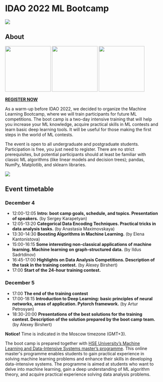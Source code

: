 # IDAO 2022 ML Bootcamp

[<img src="https://idao.world/wp-content/uploads/2021/11/Bootcamp-1.png">](https://idao.world/bootcamp/)

## About

[<img src="https://idao.world/wp-content/uploads/2019/10/idao-main-logo.png" height=150x>](https://idao.world/)
[<img src="https://upload.wikimedia.org/wikipedia/commons/d/dd/Yandex_Logo_2021.png" height=150x>](https://yandex.ru/)
[<img src="https://www.hse.ru/data/2020/11/16/1367274044/HSE_University_blue.jpg" height=150x>](https://www.hse.ru/en/)


[**REGISTER NOW**](https://forms.gle/FxQKCBRXubzCieJ99)

As a warm-up before IDAO 2022, we decided to organize the Machine Learning Bootcamp, where we will train participants for future ML competitions. The boot camp is a two-day intensive training that will help you increase your ML knowledge, acquire practical skills in ML contests and learn basic deep learning tools. It will be useful for those making the first steps in the world of ML contests.

The event is open to all undergraduate and postgraduate students. Participation is free, you just need to register. There are no strict prerequisites, but potential participants should at least be familiar with classic ML algorithms (like linear models and decision trees); pandas, NumPy, Matplotlib, and sklearn libraries. 

![](https://idao.world/wp-content/uploads/2021/11/Bootcamp.png)

## Event timetable

### December 4

- 12:00-12:05 **Intro: boot camp goals, schedule, and topics. Presentation of speakers.** (by Sergey Karapetyan)  
- 12:05-13:20 **Categorical Data Encoding Techniques. Practical tricks in data analysis tasks.** (by Anastasia Maximovskaya)
- 13:30-14:30 **Boosting Algorithms in Machine Learning.** (by Elena Kantonistova)
- 15:00-16:15 **Some interesting non-classical applications of machine learning. Machine learning on graph-structured data.** (by Ildus Sadrtdinov)
- 16:45-17:00 **Highlights on Data Analysis Competitions. Description of the task in the training contest.** (by Alexey Birshert)
- 17:00 **Start of the 24-hour training contest.**

### December 5

- 17:00 **The end of the training contest**
- 17:00-18:15 **Introduction to Deep Learning: basic principles of neural networks, areas of application. Pytorch framework.** (by Artur Petrosyan)
- 18:30-20:00 **Presentations of the best solutions for the training contest. Description of the solution prepared by the boot camp team.** (by Alexey Birshert)

**Notice!** Time is indicated in the Moscow timezone (GMT+3).

The boot camp is prepared together with [HSE University’s Machine Learning and Data-Intensive Systems master’s programme](https://www.hse.ru/en/ma/mlds/). This online master's programme enables students to gain practical experience in solving machine learning problems and enhance their skills in developing data-intensive systems. The programme is aimed at students who want to delve into machine learning, gain a deep understanding of ML algorithm theory, and acquire practical experience solving data analysis problems.
